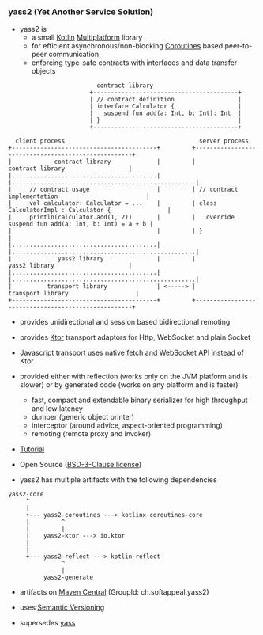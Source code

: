 ### yass2 (Yet Another Service Solution)

* yass2 is
  * a small [Kotlin](https://kotlinlang.org/)
    [Multiplatform](https://kotlinlang.org/docs/reference/multiplatform.html) library
  * for efficient asynchronous/non-blocking [Coroutines](https://kotlinlang.org/docs/reference/coroutines-overview.html)
    based peer-to-peer communication
  * enforcing type-safe contracts with interfaces and data transfer objects

```
                         contract library
                       +-----------------------------------------+
                       | // contract definition                  |
                       | interface Calculator {                  |
                       |   suspend fun add(a: Int, b: Int): Int  |
                       | }                                       |
                       +-----------------------------------------+

  client process                                      server process
+-----------------------------------------+         +----------------------------------------------------+
|            contract library             |         |                  contract library                  |
|.........................................|         |....................................................|
|     // contract usage                   |         | // contract implementation                         |
|     val calculator: Calculator = ...    |         | class CalculatorImpl : Calculator {                |
|     println(calculator.add(1, 2))       |         |   override suspend fun add(a: Int, b: Int) = a + b |
|                                         |         | }                                                  |
|.........................................|         |....................................................|
|             yass2 library               |         |                  yass2 library                     |
|.........................................|         |....................................................|
|          transport library              | <-----> |                transport library                   |
+-----------------------------------------+         +----------------------------------------------------+
```

* provides unidirectional and session based bidirectional remoting

* provides [Ktor](https://ktor.io) transport adaptors for Http, WebSocket and plain Socket                                                                                                                                                                

* Javascript transport uses native fetch and WebSocket API instead of Ktor

* provided either with reflection (works only on the JVM platform and is slower) or
  by generated code (works on any platform and is faster)
  * fast, compact and extendable binary serializer for high throughput and low latency
  * dumper (generic object printer)
  * interceptor (around advice, aspect-oriented programming)
  * remoting (remote proxy and invoker)

* [Tutorial](https://github.com/softappeal/yass2-tutorial)

* Open Source ([BSD-3-Clause license](license.txt))

* yass2 has multiple artifacts with the following dependencies

```
yass2-core
     ^
     |
     +--- yass2-coroutines ---> kotlinx-coroutines-core
     |         ^
     |         |
     |    yass2-ktor ---> io.ktor
     |
     |
     +--- yass2-reflect ---> kotlin-reflect
               ^
               |
          yass2-generate
```

* artifacts on [Maven Central](https://search.maven.org/search?q=g:ch.softappeal.yass2) (GroupId: ch.softappeal.yass2)

* uses [Semantic Versioning](https://semver.org)

* supersedes [yass](https://github.com/softappeal/yass/)
